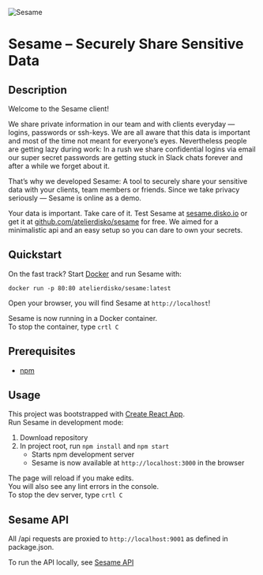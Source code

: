 ![Sesame](https://cdn.disko.io/atelierdisko/sesame/banner.gif)

# Sesame – Securely Share Sensitive Data

## Description
Welcome to the Sesame client!

We share private information in our team and with clients everyday — logins, passwords or ssh-keys. We are all aware that this data is important and most of the time not meant for everyone’s eyes. Nevertheless people are getting lazy during work: In a rush we share confidential logins via email our super secret passwords are getting stuck in Slack chats forever and after a while we forget about it. 

That’s why we developed Sesame: A tool to securely share your sensitive data with your clients, team members or friends. Since we take privacy seriously — Sesame is online as a demo. 
  
Your data is important. Take care of it. Test Sesame at [sesame.disko.io](https://sesame.disko.io/) or get it at
 [github.com/atelierdisko/sesame](https://github.com/atelierdisko/sesame)
 for free. We aimed for a minimalistic api and an easy setup so you can dare to own your secrets.

## Quickstart
On the fast track? Start [Docker](https://www.docker.com/get-started) and run Sesame with:
```
docker run -p 80:80 atelierdisko/sesame:latest
```
Open your browser, you will find Sesame at `http://localhost`!

Sesame is now running in a Docker container.<br>
To stop the container, type `crtl C`

## Prerequisites
- [npm](https://www.npmjs.com/)

## Usage
This project was bootstrapped with [Create React App](https://github.com/facebook/create-react-app). <br>
Run Sesame in development mode:
1. Download repository
2. In project root, run `npm install` and `npm start`
    - Starts npm development server
    - Sesame is now available at `http://localhost:3000` in the browser

The page will reload if you make edits.<br>
You will also see any lint errors in the console.<br>
To stop the dev server, type `crtl C`

## Sesame API
All /api requests are proxied to `http://localhost:9001` as defined in package.json.

To run the API locally, see [Sesame API](https://github.com/atelierdisko/sesame-api)